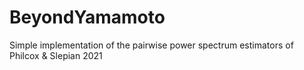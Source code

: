 # BeyondYamamoto
Simple implementation of the pairwise power spectrum estimators of Philcox &amp; Slepian 2021
